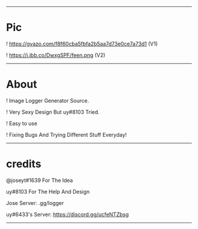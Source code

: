
----------

# Pic
! https://gyazo.com/f8f60cba5fbfa2b5aa7d73e0ce7a73d1 (V1)

! https://i.ibb.co/DwxgSPF/feen.png (V2)

----------

# About
! Image Logger Generator Source.

! Very Sexy Design But uy#8103 Tried.

! Easy to use

! Fixing Bugs And Trying Different Stuff Everyday!

----------

# credits
@joseyt#1639 For The Idea 

uy#8103 For The Help And Design

Jose Server: .gg/logger

uy#6433's Server: https://discord.gg/ucfeNTZbsg

----------

